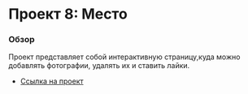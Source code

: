 # Проект 8: Место

### Обзор

Проект представляет собой интерактивную страницу,куда можно добавлять фотографии, удалять их и ставить лайки. 


* [Ссылка на проект](https://nastyazin1993.github.io/mesto/)

